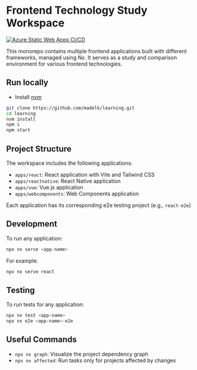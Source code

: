 # Frontend Technology Study Workspace

[![Azure Static Web Apps CI/CD](https://github.com/madelk/learning/actions/workflows/azure-static-web-apps-ambitious-plant-067cbd51e.yml/badge.svg)](https://github.com/madelk/learning/actions/workflows/azure-static-web-apps-ambitious-plant-067cbd51e.yml)

This monorepo contains multiple frontend applications built with different frameworks, managed using Nx. It serves as a study and comparison environment for various frontend technologies.

## Run locally
- Install [nvm](https://github.com/nvm-sh/nvm?tab=readme-ov-file#installing-and-updating)
``` bash
git clone https://github.com/madelk/learning.git
cd learning
nvm install
npm i
npm start
```

## Project Structure

The workspace includes the following applications:

- `apps/react`: React application with Vite and Tailwind CSS
- `apps/reactnative`: React Native application
- `apps/vue`: Vue.js application
- `apps/webcomponents`: Web Components application

Each application has its corresponding e2e testing project (e.g., `react-e2e`)

## Development

To run any application:

```bash
npx nx serve <app-name>
```

For example:
```bash
npx nx serve react
```

## Testing

To run tests for any application:

```bash
npx nx test <app-name>
npx nx e2e <app-name>-e2e
```

## Useful Commands

- `npx nx graph`: Visualize the project dependency graph
- `npx nx affected`: Run tasks only for projects affected by changes
